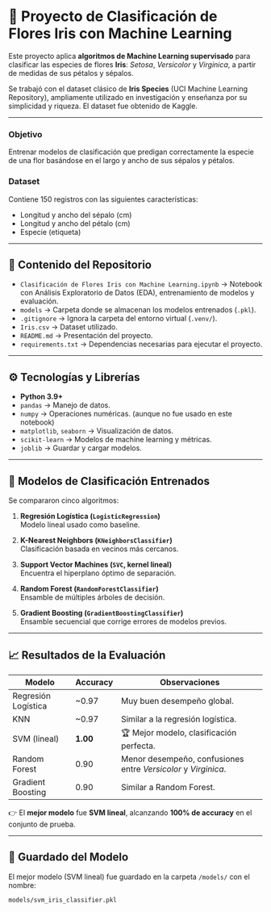 # 🌸 Proyecto de Clasificación de Flores Iris con Machine Learning

Este proyecto aplica **algoritmos de Machine Learning supervisado** para clasificar las especies de flores **Iris**: *Setosa*, *Versicolor* y *Virginica*, a partir de medidas de sus pétalos y sépalos.  

Se trabajó con el dataset clásico de **Iris Species** (UCI Machine Learning Repository), ampliamente utilizado en investigación y enseñanza por su simplicidad y riqueza. El dataset fue obtenido de Kaggle.

---

### Objetivo
Entrenar modelos de clasificación que predigan correctamente la especie de una flor basándose en el largo y ancho de sus sépalos y pétalos.

### Dataset
Contiene 150 registros con las siguientes características:
- Longitud y ancho del sépalo (cm)
- Longitud y ancho del pétalo (cm)
- Especie (etiqueta)

---

## 📂 Contenido del Repositorio

- `Clasificación de Flores Iris con Machine Learning.ipynb` → Notebook con Análisis Exploratorio de Datos (EDA), entrenamiento de modelos y evaluación.
- `models` → Carpeta donde se almacenan los modelos entrenados (`.pkl`).
- `.gitignore` → Ignora la carpeta del entorno virtual (`.venv/`).
- `Iris.csv` → Dataset utilizado.
- `README.md` → Presentación del proyecto.
- `requirements.txt` → Dependencias necesarias para ejecutar el proyecto.

---

## ⚙️ Tecnologías y Librerías

- **Python 3.9+**
- `pandas` → Manejo de datos.
- `numpy` → Operaciones numéricas. (aunque no fue usado en este notebook)
- `matplotlib`, `seaborn` → Visualización de datos.
- `scikit-learn` → Modelos de machine learning y métricas.
- `joblib` → Guardar y cargar modelos.

---

## 🧪 Modelos de Clasificación Entrenados

Se compararon cinco algoritmos:

1. **Regresión Logística (`LogisticRegression`)**  
   Modelo lineal usado como baseline.

2. **K-Nearest Neighbors (`KNeighborsClassifier`)**  
   Clasificación basada en vecinos más cercanos.

3. **Support Vector Machines (`SVC`, kernel lineal)**  
   Encuentra el hiperplano óptimo de separación.

4. **Random Forest (`RandomForestClassifier`)**  
   Ensamble de múltiples árboles de decisión.

5. **Gradient Boosting (`GradientBoostingClassifier`)**  
   Ensamble secuencial que corrige errores de modelos previos.

---

## 📈 Resultados de la Evaluación

| Modelo              | Accuracy | Observaciones                                                 |
| ------------------- | -------- | ------------------------------------------------------------- |
| Regresión Logística | ~0.97    | Muy buen desempeño global.                                    |
| KNN                 | ~0.97    | Similar a la regresión logística.                             |
| SVM (lineal)        | **1.00** | 🏆 Mejor modelo, clasificación perfecta.                      |
| Random Forest       | 0.90     | Menor desempeño, confusiones entre *Versicolor* y *Virginica*.|
| Gradient Boosting   | 0.90     | Similar a Random Forest.                                      |

👉 El **mejor modelo** fue **SVM lineal**, alcanzando **100% de accuracy** en el conjunto de prueba.

---

## 💾 Guardado del Modelo

El mejor modelo (SVM lineal) fue guardado en la carpeta `/models/` con el nombre:

```bash
models/svm_iris_classifier.pkl

